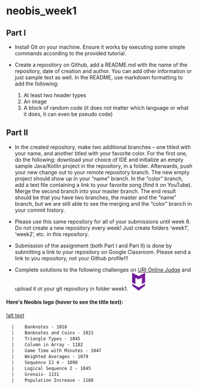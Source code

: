 # neobis_week1
## Part I
* Install Git on your machine. Ensure it works by executing some simple commands according to the provided tutorial.

* Create a repository on Github, add a README.md with the name of the repository, date of creation and author. You can add other information or just sample text as well. In the README, use markdown formatting to add the following:
  1. At least two header types
  2. An image
  3. A block of random code (it does not matter which language or what it does, it can even be pseudo code)

## Part II
* In the created repository, make two additional branches – one titled with your name, and another titled with your favorite color. For the first one, do the following: download your choice of IDE and initialize an empty sample Java/Kotlin project in the repository, in a folder. Afterwards, push your new change out to your remote repository branch. The new empty project should show up in your “name” branch. In the “color” branch, add a text file containing a link to your favorite song (find it on YouTube). Merge the second branch into your master branch. The end result should be that you have two branches, the master and the “name” branch, but we are still able to see the merging and the “color” branch in your commit history.

* Please use this same repository for all of your submissions until week 6. Do not create a new repository every week! Just create folders ‘week1’, ‘week2’, etc. in this repository.

* Submission of the assignment (both Part I and Part II) is done by submitting a link to your repository on Google Classroom.  Please send a link to you repository, not your Github profile!!!

* Complete solutions to the following challenges on [URI Online Judge](https://www.urionlinejudge.com.br/judge/en/login) and upload it ot your git repository in folder week1.
![alt text](https://github.com/adam-p/markdown-here/raw/master/src/common/images/icon48.png "Logo Title Text 1")


#### Here's Neobis logo (hover to see the title text):
[!alt text](https://scontent.fagc3-2.fna.fbcdn.net/v/t1.0-9/p960x960/33720437_1539824862796558_591426587321171968_o.jpg?_nc_cat=106&_nc_sid=85a577&_nc_ohc=r-MNK4G_0R4AX8azRrj&_nc_ht=scontent.fagc3-2.fna&tp=6&oh=12e2ef4a35cafa793be54428f5120154&oe=5F88BD09)


      |    Banknotes - 1018
      |    Banknotes and Coins - 1021
      |    Triangle Types - 1045
      |    Column in Array - 1182 
      |    Game Time with Minutes - 1047
      |    Weighted Averages - 1079
      |    Sequence IJ 4 - 1098
      |    Logical Sequence 2 - 1045
      |    Grenais- 1131
      |    Population Increase - 1160
